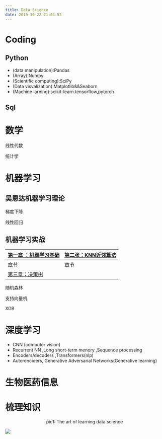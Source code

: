 ```yaml
---
title: Data Science 
date: 2019-10-22 21:04:52
---
```


# Coding

## Python

- (data manipulation):Pandas
- (Array):Numpy
- (Scientific computing):SciPy
- (Data visvalization):Matplotlib&&Seaborn
- (Machine larning):scikit-learn.tensorflow,pytorch

## Sql



# 数学

线性代数

统计学

# 机器学习

## 吴恩达机器学习理论

梯度下降

线性回归

## 机器学习实战

| [第一章 ：机器学习基础](https://wvdon.com/2019/10/22/machineLearning/machineLearning/2019-10-22-第一章-：机器学习基础/) | [第二张：KNN近邻算法]() |
| ------------------------------------------------------------ | ----------------------- |
| 章节                                                         | 章节                    |
| [第三章：决策树]()                                           |                         |

随机森林

支持向量机

XGB

# 深度学习

- CNN (computer vision)
- Recurrent NN ,Long short-term menory ,Sequence processing
- Encoders/decoders ,Transformers(nlp)
- Autorenciders, Generative Adversarial Networks(Generative learning)

# 生物医药信息

# 梳理知识



<center>pic1: The art of learning data science </center>

![](https://web.wvdon.com/WeChatdc1fec2d618b87880fe98a904345b324.png)
